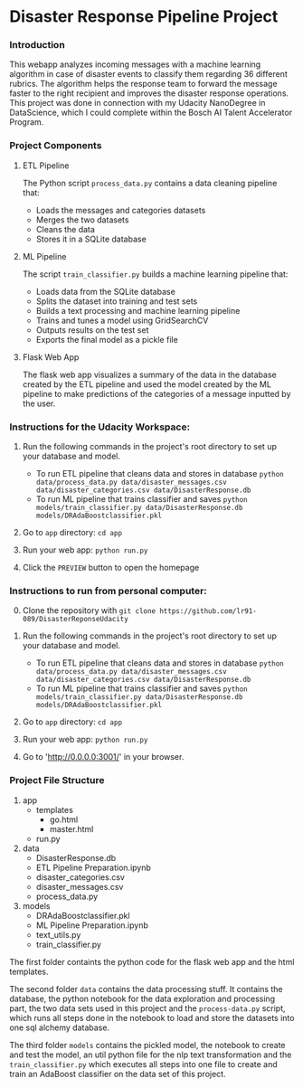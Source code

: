 # Disaster Response Pipeline Project

### Introduction

This webapp analyzes incoming messages with a machine learning algorithm in case of disaster events to classify them regarding 36 different rubrics. The algorithm helps the response team to forward the message faster to the right recipient and improves the disaster response operations. This project was done in connection with my Udacity NanoDegree in DataScience, which I could complete within the Bosch AI Talent Accelerator Program.

### Project Components

1. ETL Pipeline

	The Python script ```process_data.py``` contains a data cleaning pipeline that:
    * Loads the messages and categories datasets
    * Merges the two datasets
    * Cleans the data
    * Stores it in a SQLite database

2. ML Pipeline

	The script ```train_classifier.py``` builds a machine learning pipeline that:
    * Loads data from the SQLite database
    * Splits the dataset into training and test sets
    * Builds a text processing and machine learning pipeline
    * Trains and tunes a model using GridSearchCV
    * Outputs results on the test set
    * Exports the final model as a pickle file

3. Flask Web App
	
    The flask web app visualizes a summary of the data in the database created by the ETL pipeline and used the model created by the ML pipeline to make predictions of the categories of a message inputted by the user.


### Instructions for the Udacity Workspace:
1. Run the following commands in the project's root directory to set up your database and model.

    - To run ETL pipeline that cleans data and stores in database
        `python data/process_data.py data/disaster_messages.csv data/disaster_categories.csv data/DisasterResponse.db`
    - To run ML pipeline that trains classifier and saves
        `python models/train_classifier.py data/DisasterResponse.db models/DRAdaBoostclassifier.pkl`

2. Go to `app` directory: `cd app`

3. Run your web app: `python run.py`

4. Click the `PREVIEW` button to open the homepage

### Instructions to run from personal computer:
0. Clone the repository with ```git clone https://github.com/lr91-089/DisasterReponseUdacity```
1. Run the following commands in the project's root directory to set up your database and model.

    - To run ETL pipeline that cleans data and stores in database
        `python data/process_data.py data/disaster_messages.csv data/disaster_categories.csv data/DisasterResponse.db`
    - To run ML pipeline that trains classifier and saves
        `python models/train_classifier.py data/DisasterResponse.db models/DRAdaBoostclassifier.pkl`

2. Go to `app` directory: `cd app`

3. Run your web app: `python run.py`

4. Go to 'http://0.0.0.0:3001/' in your browser.

### Project File Structure

1. app
	* templates
    	* go.html
    	* master.html
    * run.py
2. data
	* DisasterResponse.db
    * ETL Pipeline Preparation.ipynb
    * disaster_categories.csv
    * disaster_messages.csv
    * process_data.py
3. models
	* DRAdaBoostclassifier.pkl
    * ML Pipeline Preparation.ipynb
    * text_utils.py
    * train_classifier.py
    
The first folder containts the python code for the flask web app and the html templates.

The second folder ```data``` contains the data processing stuff. It contains the database, the python notebook for the data exploration and processing part, the two data sets used in this project and the ```process-data.py``` script, which runs all steps done in the notebook to load and store the datasets into one sql alchemy database.

The third folder ```models``` contains the pickled model, the notebook to create and test the model, an util python file for the nlp text transformation and the ```train_classifier.py``` which executes all steps into one file to create and train an AdaBoost classifier on the data set of this project.

